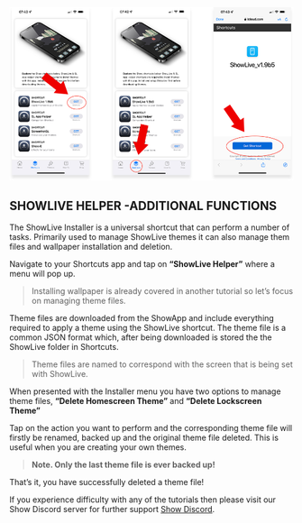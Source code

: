 ![enter image description here](https://github.com/duke4e/showData/raw/main/howTo/images/page1/page1_ss.png)

## SHOWLIVE HELPER -ADDITIONAL FUNCTIONS 

The ShowLive Installer is a universal shortcut that can perform a number of tasks. Primarily used to manage ShowLive themes it can also manage them files and wallpaper installation and deletion.

Navigate to your Shortcuts app and tap on **“ShowLive Helper”** where a menu will pop up.

> Installing wallpaper is already covered in another tutorial so let’s focus on managing theme files.

Theme files are downloaded from the ShowApp and include everything required to apply a theme using the ShowLive shortcut. The theme file is a common JSON format which, after being downloaded is stored the the ShowLive folder in Shortcuts.

> Theme files are named to correspond with the screen that is being set with ShowLive.

When presented with the Installer menu you have two options to manage theme files, **“Delete Homescreen Theme”** and **“Delete Lockscreen Theme”**

Tap on the action you want to perform and the corresponding theme file will firstly be renamed, backed up and the original theme file deleted. This is useful when you are creating your own themes. 

> **Note. Only the last theme file is ever backed up!**

That’s it, you have successfully deleted a theme file!

If you experience difficulty with any of the tutorials then please visit our Show Discord server for further support [Show Discord](https://discord.gg/ab5H95YYXd).
